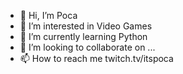 - 👋 Hi, I’m Poca
- 👀 I’m interested in Video Games
- 🌱 I’m currently learning Python
- 💞️ I’m looking to collaborate on ...
- 📫 How to reach me twitch.tv/itspoca

<!---
hisla1/hisla1 is a ✨ special ✨ repository because its `README.md` (this file) appears on your GitHub profile.
You can click the Preview link to take a look at your changes.
--->
